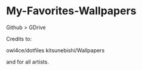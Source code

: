 # My-Favorites-Wallpapers

Github > GDrive

Credits to:

owl4ce/dotfiles
kitsunebishi/Wallpapers

and for all artists.
